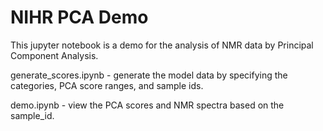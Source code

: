 # NIHR PCA Demo

This jupyter notebook is a demo for the analysis of NMR data by Principal Component Analysis.

generate_scores.ipynb - generate the model data by specifying the categories, PCA score ranges, and sample ids.

demo.ipynb - view the PCA scores and NMR spectra based on the sample_id.


